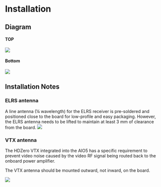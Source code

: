 # Installation

## Diagram

#### TOP

<img src="/aio15media/image1.png" id="image1">

#### Bottom

<img src="/aio15media/image2.png" id="image2">

## Installation Notes
### ELRS  antenna

A line antenna (¼ wavelength) for the ELRS receiver is pre-soldered and positioned close to the board for low-profile and easy packaging. However, the ELRS antenna needs to be lifted to maintain at least 3 mm of clearance from the board.
<img src="/aio15media/image4.png" id="image4">

### VTX antenna

The HDZero VTX integrated into the AIO5 has a specific requirement to prevent video noise caused by the video RF signal being routed back to the onboard power amplifier.

The VTX antenna should be mounted outward, not inward, on the board.

<img src="/aio15media/image5.png" id="image6">

